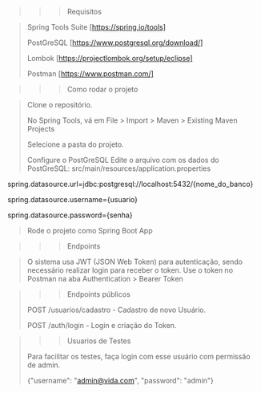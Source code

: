 >>>Requisitos

> Spring Tools Suite [https://spring.io/tools]
> 
> PostGreSQL [https://www.postgresql.org/download/]
> 
> Lombok [https://projectlombok.org/setup/eclipse]
> 
> Postman [https://www.postman.com/]

>>> Como rodar o projeto

>Clone o repositório.
>
>No Spring Tools, vá em File > Import > Maven > Existing Maven Projects
>
>Selecione a pasta do projeto.
>
>
>Configure o PostGreSQL
>Edite o arquivo com os dados do PostGreSQL: src/main/resources/application.properties

spring.datasource.url=jdbc:postgresql://localhost:5432/{nome_do_banco}

spring.datasource.username={usuario}

spring.datasource.password={senha}


>Rode o projeto como Spring Boot App

>>> Endpoints

>O sistema usa JWT (JSON Web Token) para autenticação, sendo necessário realizar login
para receber o token.
>Use o token no Postman na aba Authentication > Bearer Token

>>> Endpoints públicos
>
>POST /usuarios/cadastro    - Cadastro de novo Usuário.
>
>POST /auth/login           - Login e criação do Token.

>>> Usuarios de Testes
>
>Para facilitar os testes, faça login com esse usuário com permissão de admin.
>
>{"username": "admin@vida.com", "password": "admin"}
